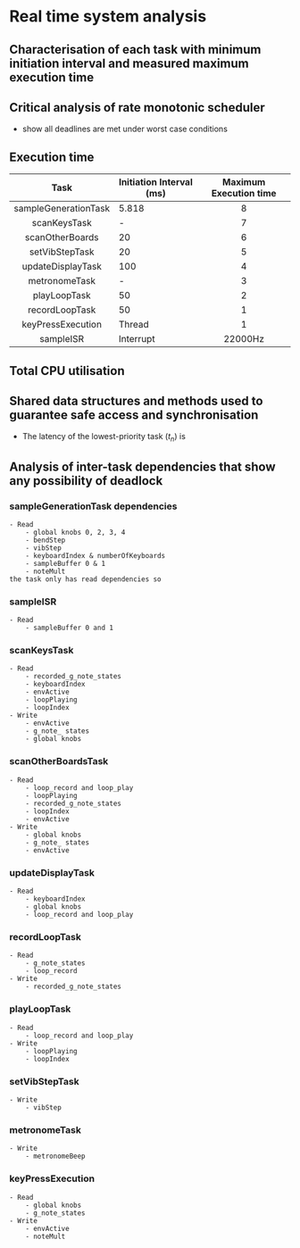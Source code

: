 # Real time system analysis 

## Characterisation of each task with minimum initiation interval and measured maximum execution time

## Critical analysis of rate monotonic scheduler
 - show all deadlines are met under worst case conditions
 
## Execution time

|         Task         | Initiation Interval (ms)| Maximum Execution time |
|:--------------------:|-------------------------|:----------------------:|
| sampleGenerationTask |        5.818            |     8                  |
|     scanKeysTask     |         -               |     7                  |
| scanOtherBoards      |        20               | 6                      |
| setVibStepTask       |       20                | 5                      |
|   updateDisplayTask  |       100               |      4                 |
| metronomeTask        |       -                 | 3                             |
| playLoopTask         |       50                | 2                             |
|    recordLoopTask    |      50                 |     1                         |
| keyPressExecution    | Thread                  |     1                        |
|       sampleISR      | Interrupt               |  22000Hz               |

## Total CPU utilisation

## Shared data structures and methods used to guarantee safe access and synchronisation
 - The latency of the lowest-priority task ($t_n$) is 

## Analysis of inter-task dependencies that show any possibility of deadlock

### sampleGenerationTask dependencies
    - Read
        - global knobs 0, 2, 3, 4 
        - bendStep 
        - vibStep 
        - keyboardIndex & numberOfKeyboards 
        - sampleBuffer 0 & 1 
        - noteMult 
    the task only has read dependencies so


### sampleISR
    - Read
        - sampleBuffer 0 and 1 
    

### scanKeysTask
    - Read
        - recorded_g_note_states 
        - keyboardIndex 
        - envActive 
        - loopPlaying 
        - loopIndex 
    - Write 
        - envActive 
        - g_note_ states 
        - global knobs 

### scanOtherBoardsTask
    - Read
        - loop_record and loop_play 
        - loopPlaying 
        - recorded_g_note_states 
        - loopIndex 
        - envActive
    - Write
        - global knobs 
        - g_note_ states 
        - envActive

### updateDisplayTask
    - Read
        - keyboardIndex 
        - global knobs 
        - loop_record and loop_play 

### recordLoopTask
    - Read
        - g_note_states 
        - loop_record 
    - Write
        - recorded_g_note_states 

### playLoopTask 
    - Read
        - loop_record and loop_play 
    - Write
        - loopPlaying 
        - loopIndex 

### setVibStepTask
    - Write
        - vibStep 

### metronomeTask
    - Write
        - metronomeBeep 
### keyPressExecution
    - Read
        - global knobs 
        - g_note_states 
    - Write
        - envActive 
        - noteMult 

